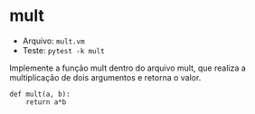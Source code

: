 # mult

- Arquivo: `mult.vm`
- Teste: `pytest -k mult`

Implemente a função mult dentro do arquivo mult, que realiza a multiplicação de dois argumentos e retorna o valor.


```
def mult(a, b):
    return a*b
```

